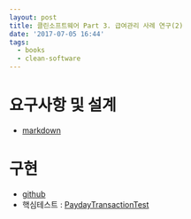 ```yaml
---
layout: post
title: 클린소프트웨어 Part 3. 급여관리 사례 연구(2)
date: '2017-07-05 16:44'
tags:
  - books
  - clean-software
---
```


# 요구사항 및 설계

* [markdown](https://github.com/redutan/cleansoftware-example/blob/master/payday.md)

# 구현

* [github](https://github.com/redutan/cleansoftware-example/tree/master/src/main/java/payday)
* 핵심테스트 : [PaydayTransactionTest](https://github.com/redutan/cleansoftware-example/blob/master/src/test/java/payday/PaydayTransactionTest.java)
